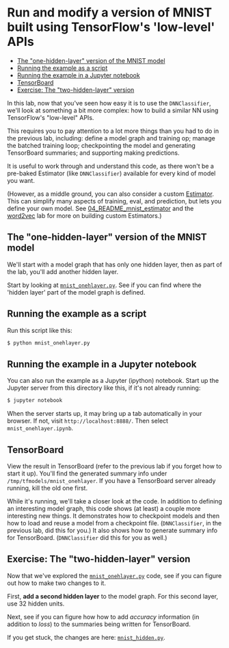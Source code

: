 
# Run and modify a version of MNIST built using TensorFlow's 'low-level' APIs

  - [The "one-hidden-layer" version of the MNIST model](#the-one-hidden-layer-version-of-the-mnist-model)
  - [Running the example as a script](#running-the-example-as-a-script)
  - [Running the example in a Jupyter notebook](#running-the-example-in-a-jupyter-notebook)
  - [TensorBoard](#tensorboard)
  - [Exercise: The "two-hidden-layer" version](#exercise-the-two-hidden-layer-version)

In this lab, now that you've seen how easy it is to use the `DNNClassifier`, we'll look at something a bit more complex: how to build a similar NN using TensorFlow's "low-level" APIs.

This requires you to pay attention to a lot more things than you had to do in the previous lab, including: define a model graph and training op; manage the batched training loop; checkpointing the model and generating TensorBoard summaries; and supporting making predictions. 

It is useful to work through and understand this code, as there won't be a pre-baked Estimator (like `DNNClassifier`) available for every kind of model you want. 

(However, as a middle ground, you can also consider a custom [Estimator](https://www.tensorflow.org/versions/r0.11/api_docs/python/contrib.learn.html#Estimator). This can simplify many aspects of training, eval, and prediction, but lets you define your own model.  See [04_README_mnist_estimator](./04_README_mnist_estimator) and the [word2vec](../word2vec/README.md) lab for more on building custom Estimators.)

## The "one-hidden-layer" version of the MNIST model

We'll start with a model graph that has only one hidden layer, then as part of the lab, you'll add another hidden layer.

Start by looking at [`mnist_onehlayer.py`](./mnist_onehlayer.py).
See if you can find where the 'hidden layer' part of the model graph is defined.

## Running the example as a script

Run this script like this:
```sh
$ python mnist_onehlayer.py
```

## Running the example in a Jupyter notebook

You can also run the example as a Jupyter (ipython) notebook.
Start up the Jupyter server from this directory like this, if it's not already running:

```sh
$ jupyter notebook
```

When the server starts up, it may bring up a tab automatically in your browser. If not, visit
`http://localhost:8888/`.  Then select `mnist_onehlayer.ipynb`.

## TensorBoard

View the result in TensorBoard (refer to the previous lab if you forget how to start it up). You'll find the generated summary info under `/tmp/tfmodels/mnist_onehlayer`.
If you have a TensorBoard server already running, kill the old one first. 

While it's running, we'll take a closer look at the code.  In addition to defining an interesting model graph, this code shows (at least) a couple more interesting new things.  It demonstrates how to checkpoint models and then how to load and reuse a model from a checkpoint file. (`DNNClassifier`, in the previous lab, did this for you.)
It also shows how to generate summary info for TensorBoard.  (`DNNClassifier` did this for you as well.)

## Exercise: The "two-hidden-layer" version

Now that we've explored the [`mnist_onehlayer.py`](./mnist_onehlayer.py) code, see if you can figure out how to make two changes to it.

First, **add a second hidden layer** to the model graph. For this second layer, use 32 hidden units.

Next, see if you can figure how how to add *accuracy* information (in addition to *loss*) to the summaries being written for TensorBoard.

If you get stuck, the changes are here: [`mnist_hidden.py`](./mnist_hidden.py).

